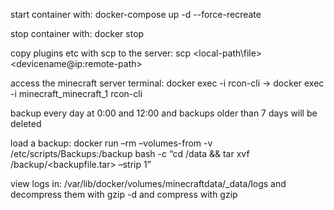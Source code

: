 start container with: docker-compose up -d --force-recreate

stop container with: docker stop <container-name>

copy plugins etc with scp to the server: scp <local-path\file> <devicename@ip:remote-path>

access the minecraft server terminal: docker exec -i <container-name> rcon-cli -> docker exec -i minecraft_minecraft_1 rcon-cli

backup every day at 0:00 and 12:00 and backups older than 7 days will be deleted

load a backup: docker run –rm –volumes-from <container-name> -v /etc/scripts/Backups:/backup bash -c “cd /data && tar xvf /backup/<backupfile.tar> –strip 1”

view logs in: /var/lib/docker/volumes/minecraftdata/_data/logs and decompress them with gzip -d <file> and compress with gzip <file>